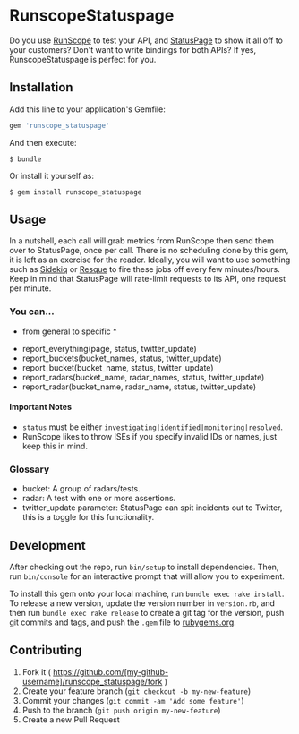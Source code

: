 # RunscopeStatuspage

Do you use [RunScope](https://runscope.com) to test your API, and [StatusPage](https://statuspage.io) to show it all off to your customers? Don't want to write bindings for both APIs? If yes, RunscopeStatuspage is perfect for you.

## Installation

Add this line to your application's Gemfile:

```ruby
gem 'runscope_statuspage'
```

And then execute:

    $ bundle

Or install it yourself as:

    $ gem install runscope_statuspage

## Usage

In a nutshell, each call will grab metrics from RunScope then send them over to StatusPage, once per call. There is no scheduling done by this gem, it is left as an exercise for the reader. Ideally, you will want to use something such as [Sidekiq](https://github.com/mperham/sidekiq) or [Resque](https://github.com/resque/resque) to fire these jobs off every few minutes/hours. Keep in mind that StatusPage will rate-limit requests to its API, one request per minute. 

### You can...

* from general to specific *

- report_everything(page, status, twitter_update)
- report_buckets(bucket_names, status, twitter_update)
- report_bucket(bucket_name, status, twitter_update)
- report_radars(bucket_name, radar_names, status, twitter_update)
- report_radar(bucket_name, radar_name, status, twitter_update)

#### Important Notes

- `status` must be either `investigating|identified|monitoring|resolved`.
- RunScope likes to throw ISEs if you specify invalid IDs or names, just keep this in mind.

### Glossary

- bucket: A group of radars/tests.
- radar: A test with one or more assertions.
- twitter_update parameter: StatusPage can spit incidents out to Twitter, this is a toggle for this functionality.

## Development

After checking out the repo, run `bin/setup` to install dependencies. Then, run `bin/console` for an interactive prompt that will allow you to experiment. 

To install this gem onto your local machine, run `bundle exec rake install`. To release a new version, update the version number in `version.rb`, and then run `bundle exec rake release` to create a git tag for the version, push git commits and tags, and push the `.gem` file to [rubygems.org](https://rubygems.org).

## Contributing

1. Fork it ( https://github.com/[my-github-username]/runscope_statuspage/fork )
2. Create your feature branch (`git checkout -b my-new-feature`)
3. Commit your changes (`git commit -am 'Add some feature'`)
4. Push to the branch (`git push origin my-new-feature`)
5. Create a new Pull Request
